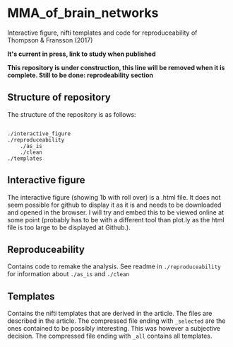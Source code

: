 # MMA_of_brain_networks

Interactive figure, nifti templates and code for reproduceability of Thompson &amp; Fransson (2017)

__It's current in press, link to study when published__

__This repository is under construction, this line will be removed when it is complete. Still to be done: reprodeability section__

## Structure of repository

The structure of the repository is as follows:

```

./interactive_figure
./reproduceability
    ./as_is
    ./clean
./templates

```

## Interactive figure

The interactive figure (showing 1b with roll over) is a .html file. It does not seem possible for github to display it as it is and needs to be downloaded and opened in the browser. I will try and embed this to be viewed online at some point (probably has to be with a different tool than plot.ly as the html file is too large to be displayed at Github.). 

## Reproduceability

Contains code to remake the analysis. See readme in `./reproduceability` for information about `./as_is` and `./clean`

## Templates

Contains the nifti templates that are derived in the article. The files are described in the article. The compressed file ending with `_selected` are the ones contained to be possibly interesting. This was however a subjective decision. The compressed file ending with `_all` contains all templates.   
